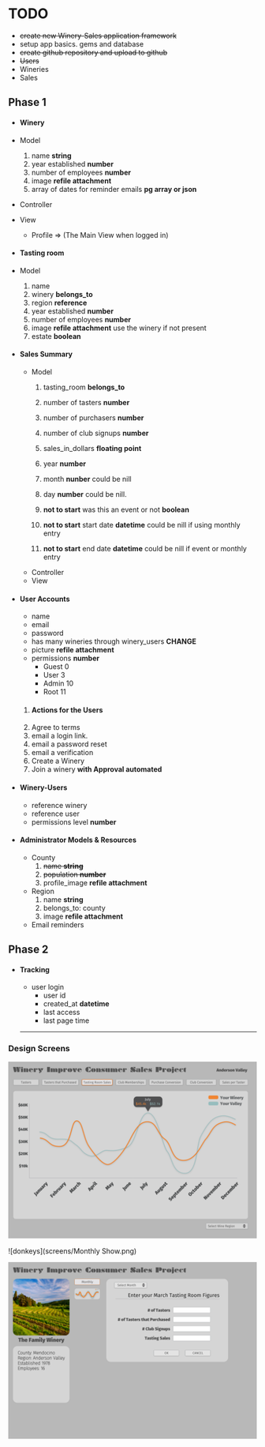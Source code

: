 # TODO

* ~~create new Winery-Sales application framework~~
* setup app basics. gems and database
* ~~create github repository and upload to github~~
* ~~Users~~
* Wineries
* Sales

## Phase 1
* #### Winery
 * Model
    1. name **string**    
    1. year established **number**
    1. number of employees **number**
    1. image **refile attachment**    
    1. array of dates for reminder emails **pg array or json**
 * Controller
 * View
    * Profile => (The Main View when logged in)

 * #### Tasting room
  * Model
    1. name
    1. winery **belongs_to**
    1. region **reference**
    1. year established **number**
    1. number of employees **number**
    1. image **refile attachment** use the winery if not present
    1. estate **boolean**

* #### Sales Summary
  * Model
     1. tasting_room **belongs_to**
     1. number of tasters **number**
     1. number of purchasers **number**
     1. number of club signups **number**
     1. sales_in_dollars **floating point**
     1. year **number**
     1. month **nunber** could be nill     
     1. day **number** could be nill.

     1. **not to start** was this an event or not **boolean**     
     1. **not to start** start date **datetime** could be nill if using monthly entry
     1. **not to start** end date **datetime** could be nill if event or monthly entry     
  * Controller
  * View

* #### User Accounts
  * name
  * email
  * password
  * has many wineries through winery_users **CHANGE**
  * picture **refile attachment**  
  * permissions **number**
    * Guest 0
    * User 3
    * Admin 10
    * Root 11
  1. #### Actions for the Users
    1. Agree to terms
    1. email a login link.
    1. email a password reset
    1. email a verification
    1. Create a Winery
    1. Join a winery **with Approval automated**

* #### Winery-Users
  * reference winery
  * reference user
  * permissions level **number**

* #### Administrator Models & Resources
  * County
      1. ~~name **string**~~
      1. ~~population **number**~~
      1. profile_image **refile attachment**
  * Region
      1. name **string**
      1. belongs_to: county
      1. image **refile attachment**
  * Email reminders

## Phase 2
* #### Tracking
  * user login
    * user id
    * created_at **datetime**
    * last access
    * last page time

  ---

### Design Screens

![nameofimage](screens/Graph.png)

![donkeys](screens/Monthly Show.png)

![donkeys](screens/Monthly.png)

